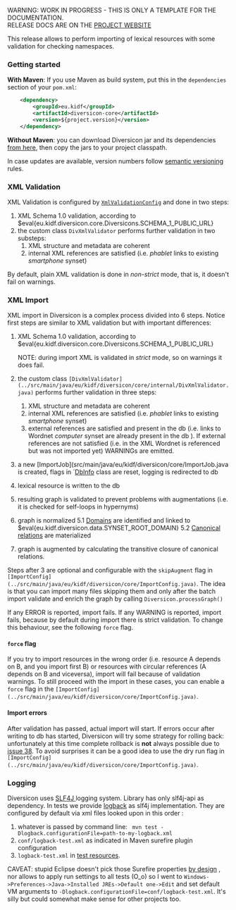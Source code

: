 <p class="josman-to-strip">
WARNING: WORK IN PROGRESS - THIS IS ONLY A TEMPLATE FOR THE DOCUMENTATION. <br/>
RELEASE DOCS ARE ON THE <a href="http://davidleoni.github.io/diversicon/" target="_blank">PROJECT WEBSITE</a>
</p>

This release allows to perform importing of lexical resources with some validation for checking namespaces.
 <!--If you are upgrading from previous version, see [Release notes](CHANGES.md).-->

### Getting started

**With Maven**: If you use Maven as build system, put this in the `dependencies` section of your `pom.xml`:

```xml
    <dependency>
        <groupId>eu.kidf</groupId>
        <artifactId>diversicon-core</artifactId>
        <version>${project.version}</version>
    </dependency>
```

**Without Maven**: you can download Diversicon jar and its dependencies <a href="/releases/download/diversicon-#{version}/diversicon-${project.version}.zip" target="_blank"> from here</a>, then copy the jars to your project classpath.


In case updates are available, version numbers follow <a href="http://semver.org/" target="_blank">semantic versioning</a> rules.


### XML Validation

XML Validation is configured by  [`XmlValidationConfig`](../src/main/java/eu/kidf/diversicon/core/XmlValidationConfig.java) and done in two steps:

1. XML Schema 1.0 validation, according to $eval{eu.kidf.diversicon.core.Diversicons.SCHEMA_1_PUBLIC_URL}
2. the custom class `DivXmlValidator` performs further validation in two substeps:	 
	1. XML structure and metadata are coherent
	2. internal XML references are satisfied (i.e. _phablet_ links to existing _smartphone_ synset)
	
By default, plain XML validation is done in _non-strict_ mode, that is, it doesn't fail on warnings.


### XML Import

XML import in Diversicon is a complex process divided into 6 steps. Notice first steps are similar to XML 
validation but with important differences:

1. XML Schema 1.0 validation, according to $eval{eu.kidf.diversicon.core.Diversicons.SCHEMA_1_PUBLIC_URL}
   
   NOTE: during import XML is validated in _strict_ mode, so on warnings it does fail.
   
2. the custom class `[DivXmlValidator](../src/main/java/eu/kidf/diversicon/core/internal/DivXmlValidator.java)` performs further validation in three steps:
	 
	1. XML structure and metadata are coherent
	2. internal XML references are satisfied (i.e. _phablet_ links to existing _smartphone_ synset)
	3. external references are satisfied and present in the db (i.e. links to Wordnet _computer_ synset are already present in the db ). If external references are not satisfied (i.e. in the XML Wordnet is referenced but was not imported yet) WARNINGs are emitted. 

3. a new [ImportJob](src/main/java/eu/kidf/diversicon/core/ImportJob.java  is created,
 flags in `[DbInfo](../src/main/java/eu/kidf/diversicon/core/DbInfo.java) class are reset, logging is redirected to db 
4. lexical resource is written to the db
5. resulting graph is validated to prevent problems with augmentations (i.e. it is checked for self-loops in hypernyms) 
5. graph is normalized
	5.1 [Domains](DiversiconLMF.md#Domains) are identified and linked to $eval{eu.kidf.diversicon.data.SYNSET_ROOT_DOMAIN} 
	5.2 [Canonical relations](DiversiconLMF.md#Canonical-relations) are materialized	
6. graph is augmented by calculating the transitive closure of canonical relations.

Steps after 3 are optional and configurable with 
the `skipAugment` flag in `[ImportConfig](../src/main/java/eu/kidf/diversicon/core/ImportConfig.java)`.
The idea is that you can import many files skipping them and only after the batch import validate and enrich the graph by calling `Diversicon.processGraph()`
	
If any ERROR is reported, import fails. If any WARNING is reported, import fails, because by default during import there is strict validation. To change this behaviour, see the following `force` flag.

#### `force` flag	

If you try to import resources in the wrong order (i.e. resource A depends on B, and you import first B) or resources with circular references (A depends on B and viceversa), import will fail because of validation warnings. To still proceed with the import in these cases, you can enable a `force` flag in the `[ImportConfig](../src/main/java/eu/kidf/diversicon/core/ImportConfig.java)`.

#### Import errors

After validation has passed, actual import will start. If errors occur after writing to db has started, Diversicon will try some strategy for rolling back: unfortunately at this time complete rollback is **not** always
possible due to [issue 38](https://github.com/diversicon-kb/diversicon-core/issues/38). To avoid surprises
it can be a good idea to use the dry run flag in `[ImportConfig](../src/main/java/eu/kidf/diversicon/core/ImportConfig.java)`.



### Logging

Diversicon uses <a href="http://www.slf4j.org" target="_blank">SLF4J </a> logging system. Library has only slf4j-api as dependency. In tests we provide <a href="http://logback.qos.ch/" target="_blank"> logback</a> as slf4j implementation. They are configured by default via xml files looked upon  in this order :

1. whatever is passed by command line: ` mvn test -Dlogback.configurationFile=path-to-my-logback.xml`
2. `conf/logback-test.xml` as indicated in Maven surefire plugin configuration 
3. `logback-test.xml` in [test resources](src/test/resources/logback-test.xml). 

CAVEAT: stupid Eclipse doesn't pick those Surefire properties [by design](https://bugs.eclipse.org/bugs/show_bug.cgi?id=388683) , nor allows to apply run settings to all tests (O_o) so I went to `Windows->Preferences->Java->Installed JREs->Default one->Edit` and set default VM arguments to `-Dlogback.configurationFile=conf/logback-test.xml`. It's silly but could somewhat make sense for other projects too. 
 
